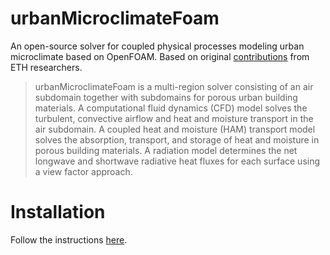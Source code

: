 # urbanMicroclimateFoam

An open-source solver for coupled physical processes modeling urban microclimate based on OpenFOAM. Based on original [contributions](https://gitlab.ethz.ch/openfoam-cbp/solvers/urbanmicroclimatefoam) from ETH researchers.

> urbanMicroclimateFoam is a multi-region solver consisting of an air subdomain together with subdomains for porous urban building materials. A computational fluid dynamics (CFD) model solves the turbulent, convective airflow and heat and moisture transport in the air subdomain. A coupled heat and moisture (HAM) transport model solves the absorption, transport, and storage of heat and moisture in porous building materials. A radiation model determines the net longwave and shortwave radiative heat fluxes for each surface using a view factor approach.

# Installation

Follow the instructions [here](https://github.com/SustainableUrbanSystemsLab/urbanMicroClimateFoam-BlueCFD/tree/of-org_v8.0-bluecfd).

